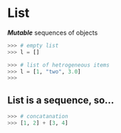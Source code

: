 # List
***Mutable*** sequences of objects
```python
>>> # empty list
>>> l = []

>>> # list of hetrogeneous items
>>> l = [1, "two", 3.0]
>>>
```
## List is a sequence, so...
```python
>>> # concatanation
>>> [1, 2] + [3, 4]
```
<!--stackedit_data:
eyJoaXN0b3J5IjpbNDMwMzQxNzMyLDEwMjM1ODc1NDhdfQ==
-->